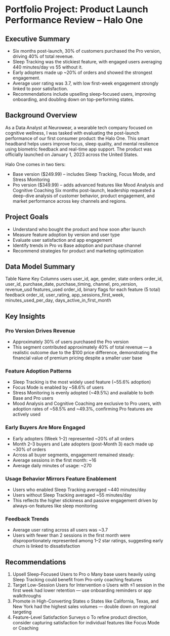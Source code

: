 # Portfolio Project: Product Launch Performance Review – Halo One
 
## Executive Summary

- Six months post-launch, 30% of customers purchased the Pro version, driving 40% of total revenue.
- Sleep Tracking was the stickiest feature, with engaged users averaging 440 minutes/day vs 55 without it.
- Early adopters made up ~20% of orders and showed the strongest engagement.
- Average user rating was 3.7, with low first-week engagement strongly linked to poor satisfaction.
- Recommendations include upselling sleep-focused users, improving onboarding, and doubling down on top-performing states.

## Background Overview
As a Data Analyst at Neurowear, a wearable tech company focused on cognitive wellness, I was tasked with evaluating the post-launch performance of our first consumer product: the Halo One. This smart headband helps users improve focus, sleep quality, and mental resilience using biometric feedback and real-time app support.
The product was officially launched on January 1, 2023 across the United States.

Halo One comes in two tiers:
 -	Base version ($249.99) – includes Sleep Tracking, Focus Mode, and Stress Monitoring
 -	Pro version ($349.99) – adds advanced features like Mood Analysis and Cognitive Coaching
Six months post-launch, leadership requested a deep-dive analysis of customer behavior, product engagement, and market performance across key channels and regions.
 
## Project Goals
-	Understand who bought the product and how soon after launch
-	Measure feature adoption by version and user type
-	Evaluate user satisfaction and app engagement
-	Identify trends in Pro vs Base adoption and purchase channel
-	Recommend strategies for product and marketing optimization
 
## Data Model Summary
Table Name	Key Columns
users	user_id, age, gender, state
orders	order_id, user_id, purchase_date, purchase_timing, channel, pro_version, revenue_usd
features_used	order_id, binary flags for each feature (5 total)
feedback	order_id, user_rating, app_sessions_first_week, minutes_used_per_day, days_active_in_first_month

## Key Insights

### Pro Version Drives Revenue
-	Approximately 30% of users purchased the Pro version
-	This segment contributed approximately 40% of total revenue — a realistic outcome due to the $100 price difference, demonstrating the financial value of premium pricing despite a smaller user base
 
### Feature Adoption Patterns
-	Sleep Tracking is the most widely used feature (~55.6% adoption)
-	Focus Mode is enabled by ~58.6% of users
-	Stress Monitoring is evenly adopted (~49.5%) and available to both Base and Pro users
-	Mood Analysis and Cognitive Coaching are exclusive to Pro users, with adoption rates of ~58.5% and ~49.3%, confirming Pro features are actively used
 
### Early Buyers Are More Engaged
-	Early adopters (Week 1–2) represented ~20% of all orders
-	Month 2–3 buyers and Late adopters (post-Month 3) each made up ~30% of orders
-	Across all buyer segments, engagement remained steady:
-	Average sessions in the first month: ~16
-	Average daily minutes of usage: ~270
 
### Usage Behavior Mirrors Feature Enablement
-	Users who enabled Sleep Tracking averaged ~440 minutes/day
-	Users without Sleep Tracking averaged ~55 minutes/day
-	This reflects the higher stickiness and passive engagement driven by always-on features like sleep monitoring
 
### Feedback Trends
-	Average user rating across all users was ~3.7
-	Users with fewer than 2 sessions in the first month were disproportionately represented among 1–2 star ratings, suggesting early churn is linked to dissatisfaction
 
## Recommendations
1.	Upsell Sleep-Focused Users to Pro
o	Many base users heavily using Sleep Tracking could benefit from Pro-only coaching features
2.	Target Low-Session Users for Intervention
o	Users with ≤1 session in the first week had lower retention — use onboarding reminders or app walkthroughs
3.	Promote in High-Converting States
o	States like California, Texas, and New York had the highest sales volumes — double down on regional targeting
4.	Feature-Level Satisfaction Surveys
o	To refine product direction, consider capturing satisfaction for individual features like Focus Mode or Coaching
 
